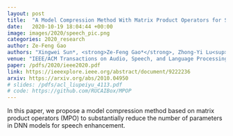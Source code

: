 ```yaml
---
layout: post
title:  "A Model Compression Method With Matrix Product Operators for Speech Enhancement"
date:   2020-10-19 18:04:44 +00:00
image: images/2020/speech_pic.png
categories: 2020_research
author: Ze-Feng Gao
authors: "Xingwei Sun*, <strong>Ze-Feng Gao*</strong>, Zhong-Yi Lu<sup>#</sup>, Junfeng Li<sup>#</sup>, Yonghong Yan"
venue: "IEEE/ACM Transactions on Audio, Speech, and Language Processing 28, 2837-2847"
paper: /pdfs/2020/ieee2020.pdf
link: https://ieeexplore.ieee.org/abstract/document/9222236
arxiv: https://arxiv.org/abs/2010.04950
# slides: /pdfs/acl_liupeiyu_4113.pdf
# code: https://github.com/RUCAIBox/MPOP
---
```

In this paper, we propose a model compression method based on matrix product operators (MPO) to substantially reduce the number of parameters in DNN models for speech enhancement.